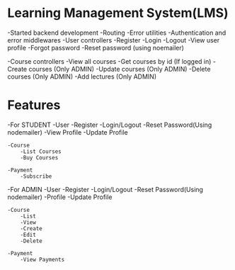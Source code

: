# Learning Management System(LMS)
-Started backend development
-Routing
-Error utilities
-Authentication and error middlewares
-User controllers
    -Register
    -Login
    -Logout
    -View user profile
    -Forgot password
    -Reset password (using noemailer)

-Course controllers
    -View all courses 
    -Get courses by id (If logged in)
    -Create courses (Only ADMIN)
    -Update courses (Only ADMIN)
    -Delete courses (Only ADMIN)
    -Add lectures (Only ADMIN)

# Features
-For STUDENT
    -User
        -Register
        -Login/Logout
        -Reset Password(Using nodemailer)
        -View Profile
        -Update Profile
    
    -Course
        -List Courses    
        -Buy Courses
    
    -Payment
        -Subscribe


-For ADMIN
    -User
        -Register
        -Login/Logout
        -Reset Password(Using nodemailer)
        -Profile
        -Update Profile
    
    -Course
        -List
        -View
        -Create
        -Edit
        -Delete
    
    -Payment
        -View Payments
        